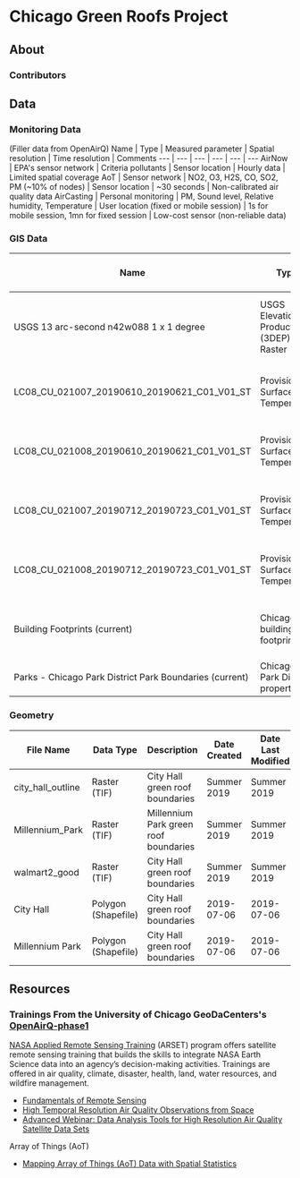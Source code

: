 # Chicago Green Roofs Project

## About
### Contributors

## Data
### Monitoring Data
(Filler data from OpenAirQ)
Name | Type | Measured parameter | Spatial resolution | Time resolution | Comments
--- | --- | --- | --- | --- | --- 
AirNow | EPA's sensor network | Criteria pollutants | Sensor location | Hourly data | Limited spatial coverage
AoT | Sensor network | NO2, O3, H2S, CO, SO2, PM (~10% of nodes) | Sensor location | ~30 seconds | Non-calibrated air quality data
AirCasting | Personal monitoring | PM, Sound level, Relative humidity, Temperature | User location (fixed or mobile session) | 1s for mobile session, 1mn for fixed session | Low-cost sensor (non-reliable data)

### GIS Data

Name | Type | Measured parameter | Spatial resolution | Extent | Date Published | Date Last Modified | Source | Comments
--- | --- | --- | --- | --- | --- | --- | --- | ---
USGS 13 arc-second n42w088 1 x 1 degree | USGS Elevation Products (3DEP) - Raster | Elevation | 1/3 arc-second | 1 x 1 degree | 2017-08-24 | 2020-03-03 | [USGS](https://viewer.nationalmap.gov/basic/#productSearch) | Doesn't quite cover the northern tip of Chicago
LC08_CU_021007_20190610_20190621_C01_V01_ST | Provisional Surface Temperature | Land Surface Temperature (LST) - Raster | 30m |  | 2019-06-10 |  | [USGS](https://earthexplorer.usgs.gov/) | Northern half of Chicago
LC08_CU_021008_20190610_20190621_C01_V01_ST | Provisional Surface Temperature | Land Surface Temperature (LST) - Raster | 30m |  | 2019-06-10 |  | [USGS](https://earthexplorer.usgs.gov/) | Southern half of Chicago
LC08_CU_021007_20190712_20190723_C01_V01_ST | Provisional Surface Temperature | Land Surface Temperature (LST) - Raster | 30m |  | 2019-07-12 |  | [USGS](https://earthexplorer.usgs.gov/) | Northern half of Chicago
LC08_CU_021008_20190712_20190723_C01_V01_ST | Provisional Surface Temperature | Land Surface Temperature (LST) - Raster | 30m |  | 2019-07-12 |  | [USGS](https://earthexplorer.usgs.gov/) | Southern half of Chicago
Building Footprints (current) | Chicago building footprints | Shapefile | N/A | N/A | 2015-08-14 | 2018-07-11 | [City of Chicago](https://data.cityofchicago.org/Buildings/Building-Footprints-current-/hz9b-7nh8) | Large file, so a bit slow to process in ArcGIS
Parks - Chicago Park District Park Boundaries (current) | Chicago Park District properties | Shapefile | N/A | N/A | 2015-03-19 | 2019-08-05 | [City of Chicago](https://data.cityofchicago.org/Parks-Recreation/Parks-Chicago-Park-District-Park-Boundaries-curren/ej32-qgdr) |


### Geometry

File Name | Data Type | Description | Date Created | Date Last Modified | Creator | Last Modified By | Comments
--- | --- | --- | --- | --- | --- | --- | --- 
city_hall_outline | Raster (TIF) | City Hall green roof boundaries | Summer 2019 | Summer 2019 | Jacob Abramowitz | Jacob Abramowitz |  |
Millennium_Park | Raster (TIF) | Millennium Park green roof boundaries | Summer 2019 | Summer 2019 | Jacob Abramowitz | Jacob Abramowitz |  |
walmart2_good | Raster (TIF) | City Hall green roof boundaries | Summer 2019 | Summer 2019 | Jacob Abramowitz | Jacob Abramowitz | Possible raster errors |
City Hall | Polygon (Shapefile) | City Hall green roof boundaries | 2019-07-06 | 2019-07-06 | Natasha Stamler | Natasha Stamler | Built off of city_hall_outline |
Millennium Park | Polygon (Shapefile) | City Hall green roof boundaries | 2019-07-06 | 2019-07-06 | Natasha Stamler | Natasha Stamler | Built off of Millennium_Park |


## Resources
### Trainings From the University of Chicago GeoDaCenters's [OpenAirQ-phase1](https://github.com/GeoDaCenter/OpenAirQ-phase1)
[NASA Applied Remote Sensing Training](https://arset.gsfc.nasa.gov) (ARSET) program offers satellite remote sensing training that builds the skills to integrate NASA Earth Science data into an agency’s decision-making activities. Trainings are offered in air quality, climate, disaster, health, land, water resources, and wildfire management.
* [Fundamentals of Remote Sensing](https://arset.gsfc.nasa.gov/webinars/fundamentals-remote-sensing)
* [High Temporal Resolution Air Quality Observations from Space](https://arset.gsfc.nasa.gov/airquality/webinars/2018-geospatial)
* [Advanced Webinar: Data Analysis Tools for High Resolution Air Quality Satellite Data Sets](https://arset.gsfc.nasa.gov/airquality/webinars/2018-hiresdatasets)

Array of Things (AoT)
* [Mapping Array of Things (AoT) Data with Spatial Statistics](https://geodacenter.github.io/aot-workshop/)
